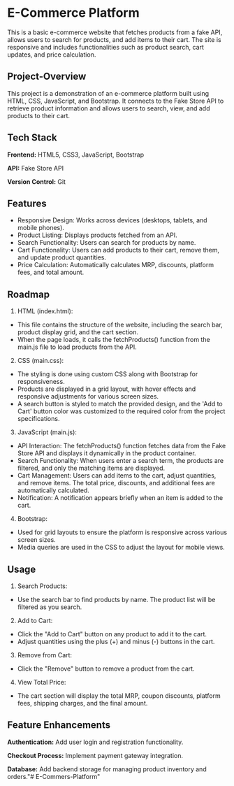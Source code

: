 
# E-Commerce Platform

This is a basic e-commerce website that fetches products from a fake API, allows users to search for products, and add items to their cart. The site is responsive and includes functionalities such as product search, cart updates, and price calculation.


## Project-Overview

This project is a demonstration of an e-commerce platform built using HTML, CSS, JavaScript, and Bootstrap. It connects to the Fake Store API to retrieve product information and allows users to search, view, and add products to their cart.
## Tech Stack

**Frontend:**  HTML5, CSS3, JavaScript, Bootstrap

**API:** Fake Store API

**Version Control:** Git


## Features

- Responsive Design: Works across devices (desktops, tablets, and mobile phones).
- Product Listing: Displays products fetched from an API.
- Search Functionality: Users can search for products by name.
- Cart Functionality: Users can add products to their cart, remove them, and update product quantities.
- Price Calculation: Automatically calculates MRP, discounts, platform fees, and total amount.


## Roadmap

1. HTML (index.html):

- This file contains the structure of the website, including the search bar, product display grid, and the cart section.
- When the page loads, it calls the fetchProducts() function from the main.js file to load products from the API.
2. CSS (main.css):

- The styling is done using custom CSS along with Bootstrap for responsiveness.
- Products are displayed in a grid layout, with hover effects and responsive adjustments for various screen sizes.
- A search button is styled to match the provided design, and the 'Add to Cart' button color was customized to the required color from the project specifications.
3. JavaScript (main.js):

- API Interaction: The fetchProducts() function fetches data from the Fake Store API and displays it dynamically in the product container.
- Search Functionality: When users enter a search term, the products are filtered, and only the matching items are displayed.
- Cart Management: Users can add items to the cart, adjust quantities, and remove items. The total price, discounts, and additional fees are automatically calculated.
- Notification: A notification appears briefly when an item is added to the cart.
4. Bootstrap:

- Used for grid layouts to ensure the platform is responsive across various screen sizes.
- Media queries are used in the CSS to adjust the layout for mobile views.



## Usage

1. Search Products:

- Use the search bar to find products by name. The product list will be filtered as you search.
2. Add to Cart:

- Click the "Add to Cart" button on any product to add it to the cart.
- Adjust quantities using the plus (+) and minus (-) buttons in the cart.
3. Remove from Cart:

- Click the "Remove" button to remove a product from the cart.
4. View Total Price:

- The cart section will display the total MRP, coupon discounts, platform fees, shipping charges, and the final amount.
## Feature Enhancements

**Authentication:** Add user login and registration functionality.

**Checkout Process:** Implement payment gateway integration.

**Database:** Add backend storage for managing product inventory and orders."# E-Commers-Platform" 
